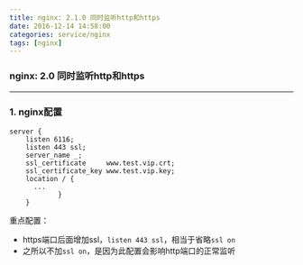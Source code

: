 ```yaml
---
title: nginx: 2.1.0 同时监听http和https
date: 2016-12-14 14:58:00
categories: service/nginx
tags: [nginx]
---
```

### nginx: 2.0 同时监听http和https

---

### 1. nginx配置
```
server {
    listen 6116;
    listen 443 ssl;
    server_name _;
    ssl_certificate     www.test.vip.crt;
    ssl_certificate_key www.test.vip.key;
    location / {
      ...
            }
    }
```
重点配置：
- https端口后面增加ssl，`listen 443 ssl`，相当于省略`ssl on`
- 之所以不加`ssl on`，是因为此配置会影响http端口的正常监听
